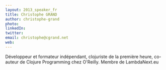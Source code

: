 ```yaml
---
layout: 2013_speaker_fr
title: Christophe GRAND
author: christophe-grand
photo:
linkedIn:
twitter:
email: christophe@cgrand.net
web:
---
```


Développeur et formateur indépendant, clojuriste de la première heure, co-auteur de Clojure Programming chez O'Reilly.
Membre de LambdaNext.eu